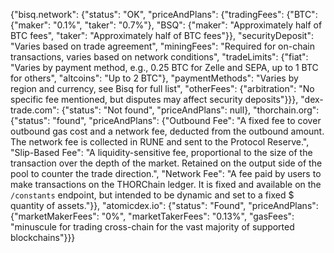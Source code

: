 {"bisq.network": {"status": "OK", "priceAndPlans": {"tradingFees": {"BTC": {"maker": "0.1%", "taker": "0.7%"}, "BSQ": {"maker": "Approximately half of BTC fees", "taker": "Approximately half of BTC fees"}}, "securityDeposit": "Varies based on trade agreement", "miningFees": "Required for on-chain transactions, varies based on network conditions", "tradeLimits": {"fiat": "Varies by payment method, e.g., 0.25 BTC for Zelle and SEPA, up to 1 BTC for others", "altcoins": "Up to 2 BTC"}, "paymentMethods": "Varies by region and currency, see Bisq for full list", "otherFees": {"arbitration": "No specific fee mentioned, but disputes may affect security deposits"}}}, "dex-trade.com": {"status": "Not found", "priceAndPlans": null}, "thorchain.org": {"status": "found", "priceAndPlans": {"Outbound Fee": "A fixed fee to cover outbound gas cost and a network fee, deducted from the outbound amount. The network fee is collected in RUNE and sent to the Protocol Reserve.", "Slip-Based Fee": "A liquidity-sensitive fee, proportional to the size of the transaction over the depth of the market. Retained on the output side of the pool to counter the trade direction.", "Network Fee": "A fee paid by users to make transactions on the THORChain ledger. It is fixed and available on the `/constants` endpoint, but intended to be dynamic and set to a fixed $ quantity of assets."}}, "atomicdex.io": {"status": "Found", "priceAndPlans": {"marketMakerFees": "0%", "marketTakerFees": "0.13%", "gasFees": "minuscule for trading cross-chain for the vast majority of supported blockchains"}}}